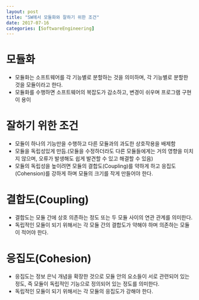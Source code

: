 ```yaml
---
layout: post
title: "SW에서 모듈화와 잘하기 위한 조건"
date: 2017-07-16
categories: [SoftwareEngineering]
---
```

# 모듈화
- 모듈화는 소프트웨어를 각 기능별로 분할하는 것을 의미하며, 각 기능별로 분할한 것을 모듈이라고 한다.
- 모듈화를 수행하면 소프트웨어의 복잡도가 감소하고, 변경이 쉬우며 프로그램 구현이 용이

# 잘하기 위한 조건
- 모듈이 하나의 기능만을 수행하고 다른 모듈과의 과도한 상호작용을 배제함
- 모듈을 독립성있게 만듬.(모듈을 수정하더라도 다른 모듈들에게는 거의 영향을 미치지 않으며, 오류가 발생해도 쉽게 발견할 수 있고 해결할 수 있음)
- 모듈의 독립성을 높이려면 모듈의 결합도(Coupling)를 약하게 하고 응집도(Cohension)를 강하게 하며 모듈의 크기를 작게 만들어야 한다.

# 결합도(Coupling)
- 결합도는 모듈 간에 상호 의존하는 정도 또는 두 모듈 사이의 연관 관계를 의미한다.
- 독립적인 모듈이 되기 위해서는 각 모듈 간의 결합도가 약해야 하며 의존하는 모듈이 적어야 한다.

# 응집도(Cohesion)
- 응집도는 정보 은닉 개념을 확장한 것으로 모듈 안의 요소들이 서로 관련되어 있는 정도, 즉 모듈이 독립적인 기능으로 정의되어 있는 정도를 의미한다.
- 독립적인 모듈이 되기 위해서는 각 모듈의 응집도가 강해야 한다.
